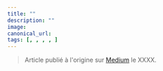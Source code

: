 ```yaml
---
title: ""
description: ""
image: 
canonical_url:
tags: [, , , , ]
---
```


> Article publié à l'origine sur [Medium](https) le XXXX.
